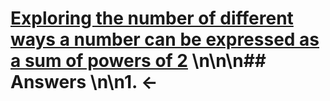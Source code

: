 # [Exploring the number of different ways a number can be expressed as a sum of powers of 2](https://projecteuler.net/problem=169) \n\n\n## Answers \n\n1. &larr;
